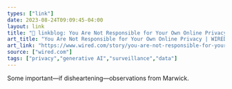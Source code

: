 ```yaml
---
types: ["link"]
date: 2023-08-24T09:09:45-04:00
layout: link
title: "🔗 linkblog: You Are Not Responsible for Your Own Online Privacy | WIRED'"
art_title: "You Are Not Responsible for Your Own Online Privacy | WIRED"
art_link: "https://www.wired.com/story/you-are-not-responsible-for-your-own-online-privacy/"
source: ["wired.com"]
tags: ["privacy","generative AI","surveillance","data"]
---
```

Some important—if disheartening—observations from Marwick.  
 
